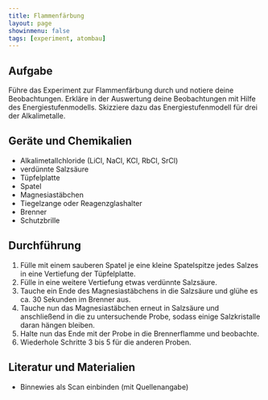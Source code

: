 ```yaml
---
title: Flammenfärbung
layout: page
showinmenu: false
tags: [experiment, atombau]
---
```


## Aufgabe

Führe das Experiment zur Flammenfärbung durch und notiere deine Beobachtungen. Erkläre in der Auswertung
deine Beobachtungen mit Hilfe des Energiestufenmodells. Skizziere dazu das Energiestufenmodell für drei der
Alkalimetalle.

## Geräte und Chemikalien

- Alkalimetallchloride (LiCl, NaCl, KCl, RbCl, SrCl)
- verdünnte Salzsäure
- Tüpfelplatte
- Spatel
- Magnesiastäbchen
- Tiegelzange oder Reagenzglashalter
- Brenner
- Schutzbrille

## Durchführung

1. Fülle mit einem sauberen Spatel je eine kleine Spatelspitze jedes Salzes in eine Vertiefung der Tüpfelplatte.
2. Fülle in eine weitere Vertiefung etwas verdünnte Salzsäure.
3. Tauche ein Ende des Magnesiastäbchens in die Salzsäure und glühe es ca. 30 Sekunden im Brenner aus.
4. Tauche nun das Magnesiastäbchen erneut in Salzsäure und anschließend in die zu untersuchende Probe, sodass einige
Salzkristalle daran hängen bleiben.
5. Halte nun das Ende mit der Probe in die Brennerflamme und beobachte.
6. Wiederhole Schritte 3 bis 5 für die anderen Proben.

## Literatur und Materialien

- Binnewies als Scan einbinden (mit Quellenangabe)
